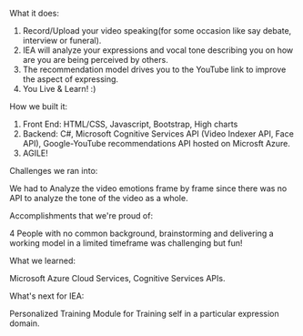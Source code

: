 What it does:
1. Record/Upload your video speaking(for some occasion like say debate, interview or funeral).
2. IEA will analyze your expressions and vocal tone describing you on how are you are being perceived by others.
3. The recommendation model drives you to the YouTube link to improve the aspect of expressing.
4. You Live & Learn! :)

How we built it:
1. Front End: HTML/CSS, Javascript, Bootstrap, High charts
2. Backend: C#, Microsoft Cognitive Services API (Video Indexer API, Face API), Google-YouTube recommendations API hosted on Microsft Azure.
3. AGILE!

Challenges we ran into:

We had to Analyze the video emotions frame by frame since there was no API to analyze the tone of the video as a whole.

Accomplishments that we're proud of:

4 People with no common background, brainstorming and delivering a working model in a limited timeframe was challenging but fun!

What we learned:

Microsoft Azure Cloud Services, Cognitive Services APIs.

What's next for IEA:

Personalized Training Module for Training self in a particular expression domain.
